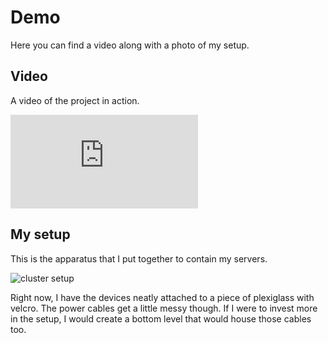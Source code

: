 # Demo
Here you can find a video along with a photo of my setup.

## Video
A video of the project in action.

<iframe class="video" src="https://www.youtube.com/embed/wa5ze_dImBY" frameborder="0" allow="autoplay; encrypted-media" allowfullscreen></iframe>

## My setup
This is the apparatus that I put together to contain my servers.

![cluster setup](../assets/img/demo/cluster.png)

Right now, I have the devices neatly attached to a piece of plexiglass with velcro. The power cables get a little messy though. If I were to invest more in the setup, I would create a bottom level that would house those cables too.
